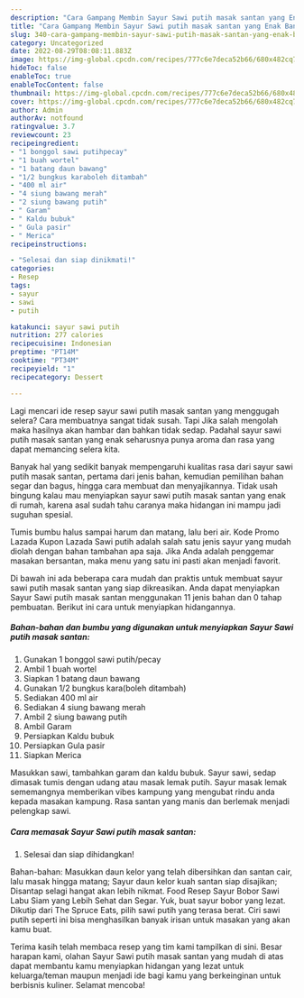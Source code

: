 ```yaml
---
description: "Cara Gampang Membin Sayur Sawi putih masak santan yang Enak Banget}"
title: "Cara Gampang Membin Sayur Sawi putih masak santan yang Enak Banget}"
slug: 340-cara-gampang-membin-sayur-sawi-putih-masak-santan-yang-enak-banget
category: Uncategorized
date: 2022-08-29T08:08:11.883Z
image: https://img-global.cpcdn.com/recipes/777c6e7deca52b66/680x482cq70/sayur-sawi-putih-masak-santan-foto-resep-utama.jpg
hideToc: false
enableToc: true
enableTocContent: false
thumbnail: https://img-global.cpcdn.com/recipes/777c6e7deca52b66/680x482cq70/sayur-sawi-putih-masak-santan-foto-resep-utama.jpg
cover: https://img-global.cpcdn.com/recipes/777c6e7deca52b66/680x482cq70/sayur-sawi-putih-masak-santan-foto-resep-utama.jpg
author: Admin
authorAv: notfound
ratingvalue: 3.7
reviewcount: 23
recipeingredient:
- "1 bonggol sawi putihpecay"
- "1 buah wortel"
- "1 batang daun bawang"
- "1/2 bungkus karaboleh ditambah"
- "400 ml air"
- "4 siung bawang merah"
- "2 siung bawang putih"
- " Garam"
- " Kaldu bubuk"
- " Gula pasir"
- " Merica"
recipeinstructions:

- "Selesai dan siap dinikmati!"
categories:
- Resep
tags:
- sayur
- sawi
- putih

katakunci: sayur sawi putih 
nutrition: 277 calories
recipecuisine: Indonesian
preptime: "PT14M"
cooktime: "PT34M"
recipeyield: "1"
recipecategory: Dessert

---
```



Lagi mencari ide resep sayur sawi putih masak santan yang menggugah selera? Cara membuatnya sangat tidak susah. Tapi Jika salah mengolah maka hasilnya akan hambar dan bahkan tidak sedap. Padahal sayur sawi putih masak santan yang enak seharusnya punya aroma dan rasa yang dapat memancing selera kita.


Banyak hal yang sedikit banyak mempengaruhi kualitas rasa dari sayur sawi putih masak santan, pertama dari jenis bahan, kemudian pemilihan bahan segar dan bagus, hingga cara membuat dan menyajikannya. Tidak usah bingung kalau mau menyiapkan sayur sawi putih masak santan yang enak di rumah, karena asal sudah tahu caranya maka hidangan ini mampu jadi suguhan spesial.

Tumis bumbu halus sampai harum dan matang, lalu beri air. Kode Promo Lazada Kupon Lazada Sawi putih adalah salah satu jenis sayur yang mudah diolah dengan bahan tambahan apa saja. Jika Anda adalah penggemar masakan bersantan, maka menu yang satu ini pasti akan menjadi favorit.


Di bawah ini ada beberapa cara mudah dan praktis untuk membuat sayur sawi putih masak santan yang siap dikreasikan. Anda dapat menyiapkan Sayur Sawi putih masak santan menggunakan 11 jenis bahan dan 0 tahap pembuatan. Berikut ini cara untuk menyiapkan hidangannya.

<!--inarticleads1-->

##### Bahan-bahan dan bumbu yang digunakan untuk menyiapkan Sayur Sawi putih masak santan:

1. Gunakan 1 bonggol sawi putih/pecay
1. Ambil 1 buah wortel
1. Siapkan 1 batang daun bawang
1. Gunakan 1/2 bungkus kara(boleh ditambah)
1. Sediakan 400 ml air
1. Sediakan 4 siung bawang merah
1. Ambil 2 siung bawang putih
1. Ambil  Garam
1. Persiapkan  Kaldu bubuk
1. Persiapkan  Gula pasir
1. Siapkan  Merica


Masukkan sawi, tambahkan garam dan kaldu bubuk. Sayur sawi, sedap dimasak tumis dengan udang atau masak lemak putih. Sayur masak lemak sememangnya memberikan vibes kampung yang mengubat rindu anda kepada masakan kampung. Rasa santan yang manis dan berlemak menjadi pelengkap sawi. 

<!--inarticleads2-->

##### Cara memasak Sayur Sawi putih masak santan:


1. Selesai dan siap dihidangkan!

Bahan-bahan: Masukkan daun kelor yang telah dibersihkan dan santan cair, lalu masak hingga matang; Sayur daun kelor kuah santan siap disajikan; Disantap selagi hangat akan lebih nikmat. Food Resep Sayur Bobor Sawi Labu Siam yang Lebih Sehat dan Segar. Yuk, buat sayur bobor yang lezat. Dikutip dari The Spruce Eats, pilih sawi putih yang terasa berat. Ciri sawi putih seperti ini bisa menghasilkan banyak irisan untuk masakan yang akan kamu buat. 

Terima kasih telah membaca resep yang tim kami tampilkan di sini. Besar harapan kami, olahan Sayur Sawi putih masak santan yang mudah di atas dapat membantu kamu menyiapkan hidangan yang lezat untuk keluarga/teman maupun menjadi ide bagi kamu yang berkeinginan untuk berbisnis kuliner. Selamat mencoba!
